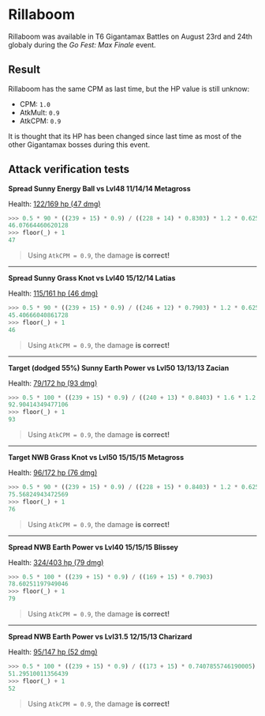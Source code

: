 # Rillaboom

Rillaboom was available in T6 Gigantamax Battles on August 23rd and 24th globaly during the *Go Fest: Max Finale* event.

## Result

Rillaboom has the same CPM as last time, but the HP value is still unknow:

- CPM: `1.0`
- AtkMult: `0.9`
- AtkCPM: `0.9`

It is thought that its HP has been changed since last time as most of the other Gigantamax bosses during this event.

## Attack verification tests

**Spread Sunny Energy Ball vs Lvl48 11/14/14 Metagross**

Health: [122/169 hp (47 dmg)](../../res/rillaboom_01.png)

```python
>>> 0.5 * 90 * ((239 + 15) * 0.9) / ((228 + 14) * 0.8303) * 1.2 * 0.625 * 1.2
46.07664460620128
>>> floor(_) + 1
47
```

> Using `AtkCPM = 0.9`, the damage **is correct!**

---

**Spread Sunny Grass Knot vs Lvl40 15/12/14 Latias**

Health: [115/161 hp (46 dmg)](../../res/rillaboom_02.png)

```python
>>> 0.5 * 90 * ((239 + 15) * 0.9) / ((246 + 12) * 0.7903) * 1.2 * 0.625 * 1.2
45.40666040861728
>>> floor(_) + 1
46
```

> Using `AtkCPM = 0.9`, the damage **is correct!**

---

**Target (dodged 55%) Sunny Earth Power vs Lvl50 13/13/13 Zacian**

Health: [79/172 hp (93 dmg)](../../res/rillaboom_03.png)

```python
>>> 0.5 * 100 * ((239 + 15) * 0.9) / ((240 + 13) * 0.8403) * 1.6 * 1.2 * 2 * 0.45
92.90414349477106
>>> floor(_) + 1
93
```

> Using `AtkCPM = 0.9`, the damage **is correct!**

---

**Target NWB Grass Knot vs Lvl50 15/15/15 Metagross**

Health: [96/172 hp (76 dmg)](../../res/rillaboom_04.png)

```python
>>> 0.5 * 90 * ((239 + 15) * 0.9) / ((228 + 15) * 0.8403) * 1.2 * 0.625 * 2
75.56824943472569
>>> floor(_) + 1
76
```

> Using `AtkCPM = 0.9`, the damage **is correct!**

---

**Spread NWB Earth Power vs Lvl40 15/15/15 Blissey**

Health: [324/403 hp (79 dmg)](../../res/rillaboom_05.png)

```python
>>> 0.5 * 100 * ((239 + 15) * 0.9) / ((169 + 15) * 0.7903)
78.60251197949046
>>> floor(_) + 1
79
```

> Using `AtkCPM = 0.9`, the damage **is correct!**

---

**Spread NWB Earth Power vs Lvl31.5 12/15/13 Charizard**

Health: [95/147 hp (52 dmg)](../../res/rillaboom_06.png)

```python
>>> 0.5 * 100 * ((239 + 15) * 0.9) / ((173 + 15) * 0.7407855746190005) * 0.625
51.29510011356439
>>> floor(_) + 1
52
```

> Using `AtkCPM = 0.9`, the damage **is correct!**
